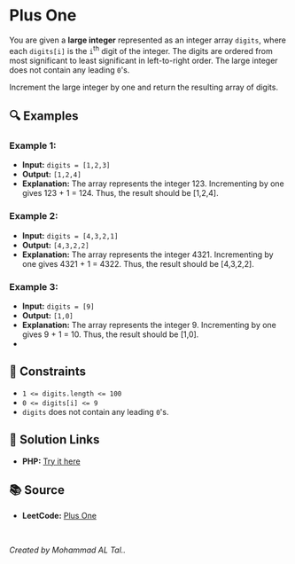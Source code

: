 # Plus One 

You are given a **large integer** represented as an integer array `digits`, where each `digits[i]` is the `i`<sup>th</sup> digit of the integer. The digits are ordered from most significant to least significant in left-to-right order. The large integer does not contain any leading `0`'s.

Increment the large integer by one and return the resulting array of digits.

## 🔍 Examples

### Example 1:
- **Input:** `digits = [1,2,3]`
- **Output:** `[1,2,4]`
- **Explanation:** The array represents the integer 123.
  Incrementing by one gives 123 + 1 = 124.
  Thus, the result should be [1,2,4].


### Example 2:
- **Input:** `digits = [4,3,2,1]`
- **Output:** `[4,3,2,2]`
- **Explanation:** The array represents the integer 4321.
  Incrementing by one gives 4321 + 1 = 4322.
  Thus, the result should be [4,3,2,2].


### Example 3:
- **Input:** `digits = [9]`
- **Output:** `[1,0]`
- **Explanation:** The array represents the integer 9.
  Incrementing by one gives 9 + 1 = 10.
  Thus, the result should be [1,0].
- 
## 📝 Constraints
- `1 <= digits.length <= 100`
- `0 <= digits[i] <= 9`
- `digits` does not contain any leading `0`'s.


## 🔗 Solution Links

- **PHP:** [Try it here](https://www.programiz.com/online-compiler/91Ueix0GZRWaH)

## 📚 Source
- **LeetCode:** [Plus One](https://leetcode.com/problems/plus-one)

<br>

*Created by Mohammad AL Tal..*
